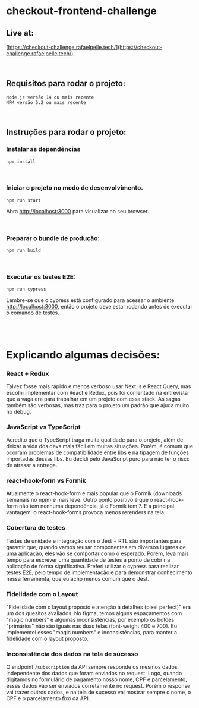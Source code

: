 # checkout-frontend-challenge

## Live at:
[https://checkout-challenge.rafaelpelle.tech/](https://checkout-challenge.rafaelpelle.tech/)

<br>

## Requisitos para rodar o projeto:

```
Node.js versão 14 ou mais recente
NPM versão 5.2 ou mais recente
```

<br>

## Instruções para rodar o projeto:



### Instalar as dependências

```
npm install
```

<br>

### Iniciar o projeto no modo de desenvolvimento.

```
npm run start
```

Abra [http://localhost:3000](http://localhost:3000) para visualizar no seu browser.

<br>

### Preparar o bundle de produção:

```
npm run build
```

<br>

### Executar os testes E2E:

```
npm run cypress
```

Lembre-se que o cypress está configurado para acessar o ambiente [http://localhost:3000](http://localhost:3000), então o projeto deve estar rodando antes de executar o comando de testes.

<br><br>

# Explicando algumas decisões:

### React + Redux
Talvez fosse mais rápido e menos verboso usar Next.js e React Query, mas escolhi implementar com React e Redux, pois foi comentado na entrevista que a vaga era para trabalhar em um projeto com essa stack. As sagas também são verbosas, mas traz para o projeto um padrão que ajuda muito no debug.

### JavaScript vs TypeScript
Acredito que o TypeScript traga muita qualidade para o projeto, além de deixar a vida dos devs mais fácil em muitas situações. Porém, é comum que ocorram problemas de compatibilidade entre libs e na tipagem de funções importadas dessas libs. Eu decidi pelo JavaScript puro para não ter o risco de atrasar a entrega.

### react-hook-form vs Formik
Atualmente o react-hook-form é mais popular que o Formik (downloads semanais no npm) e mais leve. Outro ponto positivo é que o react-hook-form não tem nenhuma dependência, já o Formik tem 7. E a principal vantagem: o react-hook-forms provoca menos rerenders na tela.

### Cobertura de testes
Testes de unidade e integração com o Jest + RTL são importantes para garantir que, quando vamos reusar componentes em diversos lugares de uma aplicação, eles vão se comportar como o esperado. Porém, leva mais tempo para escrever uma quantidade de testes a ponto de cobrir a aplicação de forma significativa. Preferi utilizar o cypress para realizar testes E2E, pelo tempo de implementação e para demonstrar conhecimento nessa ferramenta, que eu acho menos comum que o Jest.

### Fidelidade com o Layout
"Fidelidade com o layout proposto e atenção a detalhes (pixel perfect)" era um dos quesitos avaliados. No figma, temos alguns espaçamentos com "magic numbers" e algumas inconsistências, por exemplo os botões "primários" não são iguais nas duas telas (font-weight 400 e 700). Eu implementei esses "magic numbers" e inconsistências, para manter a fidelidade com o layout proposto.

### Inconsistência dos dados na tela de sucesso
O endpoint `/subscription` da API sempre responde os mesmos dados, independente dos dados que foram enviados no request. Logo, quando digitamos no formulário de pagamento nosso nome, CPF e parcelamento, esses dados vão ser enviados corretamente no request. Porém o response vai trazer outros dados, e na tela de sucesso vai mostrar sempre o nome, o CPF e o parcelamento fixo da API.
